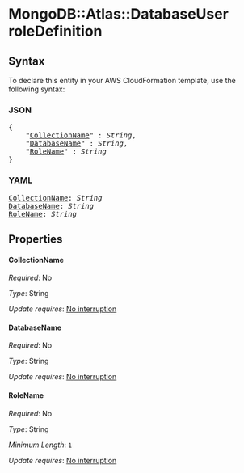 # MongoDB::Atlas::DatabaseUser roleDefinition

## Syntax

To declare this entity in your AWS CloudFormation template, use the following syntax:

### JSON

<pre>
{
    "<a href="#collectionname" title="CollectionName">CollectionName</a>" : <i>String</i>,
    "<a href="#databasename" title="DatabaseName">DatabaseName</a>" : <i>String</i>,
    "<a href="#rolename" title="RoleName">RoleName</a>" : <i>String</i>
}
</pre>

### YAML

<pre>
<a href="#collectionname" title="CollectionName">CollectionName</a>: <i>String</i>
<a href="#databasename" title="DatabaseName">DatabaseName</a>: <i>String</i>
<a href="#rolename" title="RoleName">RoleName</a>: <i>String</i>
</pre>

## Properties

#### CollectionName

_Required_: No

_Type_: String

_Update requires_: [No interruption](https://docs.aws.amazon.com/AWSCloudFormation/latest/UserGuide/using-cfn-updating-stacks-update-behaviors.html#update-no-interrupt)

#### DatabaseName

_Required_: No

_Type_: String

_Update requires_: [No interruption](https://docs.aws.amazon.com/AWSCloudFormation/latest/UserGuide/using-cfn-updating-stacks-update-behaviors.html#update-no-interrupt)

#### RoleName

_Required_: No

_Type_: String

_Minimum Length_: <code>1</code>

_Update requires_: [No interruption](https://docs.aws.amazon.com/AWSCloudFormation/latest/UserGuide/using-cfn-updating-stacks-update-behaviors.html#update-no-interrupt)

